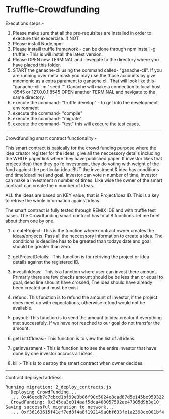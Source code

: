 # Truffle-Crowdfunding

Executions steps:-
1. Please make sure that all the pre-requisites are installed in order to execture this execercise.
  if NOT
2. Please install Node,npm
3. Please installl truffle framework - can be done through npm install -g truffle - This is will install the latest version.
4. Please OPEN new TERMINAL and nevegate to the directory where you have placed this folder.
5. START the ganache-cli using the command called- "ganache-cli". If you are running over meta mask you may use the those accounts by give mnemonic as a extra parament to ganache cli. That will look like this- "ganache-cli -m ' seed '". Ganache will make a connection to local host :8545 or 127.0.0.1:8545
OPEN anather TERMINAL and nevigate to the same directory. 
6. execute the command- "truffle develop" - to get into the development environment
7. execute the command- "compile"
8. execute the command- "migrate"
9. execute the command- "test" this will execure the test cases.
---------------------------------------------------------------------------------------------

Crowdfunding smart contract functionality:-

This smart contract is basically for the crowd funding purpose where the idea creator register for the ideas, give all the neccessory details including the WHITE paper link where they have published paper.
If investor likes that project(idea) then they go fo investment, they do voting with weight of the fund against the perticular idea. 
BUT the investment & idea has conditions end time(deadline) and goal.
Investor can vote n number of time, investor can make a investment n number of times. Like wise the owner of the smart contract can create the n number of ideas.

ALL the ideas are based on KEY value, that is Project/idea ID. This is a key to retrive the whole information against ideas.

The smart contract is fully tested through REMIX IDE and with truffle test cases.
The Crowdfunding smart contract has total 8 functions. let me brief about them one by one.

1. createProject: This is the function where contract owner creates the ideas/projects. Pass all the neccessory information to create a idea. The conditions is deadline has to be greated than todays date and goal should be greater than zero.

2. getProjectDetails:- This function is for retriving the project or idea details against the registered ID.

3. investInIdeas:- This is a function where user can invest there amount. Primarly there are few checks amount should be be less than or equal to goal, dead line shoulnt have crossed, The idea should have already been created and must be exist.

4. refund: This function is to refund the amount of investor, if the project does meet up with expectations, otherwise refund would not be available.

5. payout:-This function is to send the amount to idea creator if everything met successfuly. If we have not reached to our goal do not transfer the amount.

6. getListOfIdeas:- This function is to view the list of all ideas.

7. getInvestment:- This is function is to see the entire investor that have done by one investor accross all ideas.

8. kill:- This is to destroy the smart contract when owner decides. 

----------------------------------------------------------------------------
Contract deployed address:

<pre>Running migration: 2_deploy_contracts.js
  Deploying CrowdFunding...
  ... 0x46ecdb7c7cbcd1bf99e3b06f90c5024e8cad87d5e145be959322a8e2676a91db
  CrowdFunding: 0x345ca3e014aaf5dca488057592ee47305d9b3e10
Saving successful migration to network...
  ... 0xf36163615f41ef7ed8f4a8f192149a0bf633fe1a2398ce001bf44c43dc7bdda0
</pre>
